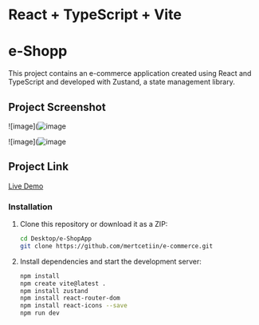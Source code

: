 # React + TypeScript + Vite

# e-Shopp

This project contains an e-commerce application created using React and TypeScript and developed with Zustand, a state management library.

## Project Screenshot

![image](![image](https://github.com/mertcetiin/e-commerce/assets/102957602/bcff4b9a-e103-40e4-8b7e-7d9e6df15fc8)

![image](![image](https://github.com/mertcetiin/e-commerce/assets/102957602/7c0ee8b0-ab12-40ca-b41b-8e57339bed2a)


## Project Link

[Live Demo](https://e-commerce-lac-five.vercel.app)


### Installation

1. Clone this repository or download it as a ZIP:

   ```bash
   cd Desktop/e-ShopApp
   git clone https://github.com/mertcetiin/e-commerce.git

2. Install dependencies and start the development server:

   ```bash
   npm install
   npm create vite@latest .
   npm install zustand
   npm install react-router-dom
   npm install react-icons --save
   npm run dev
